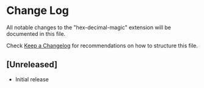 # Change Log

All notable changes to the "hex-decimal-magic" extension will be documented in this file.

Check [Keep a Changelog](http://keepachangelog.com/) for recommendations on how to structure this file.

## [Unreleased]

- Initial release